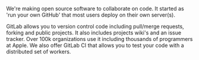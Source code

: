 We're making open source software to collaborate on code. 
It started as 'run your own GitHub' that most users deploy on their own server(s).

GitLab allows you to version control code including pull/merge requests,
forking and public projects. It also includes projects wiki's and an
issue tracker. Over 100k organizations  use it including thousands of
programmers at Apple. We also offer GitLab CI that allows you to test
your code with a distributed set of workers.
